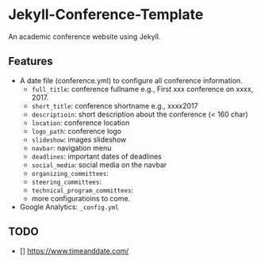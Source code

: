 # Jekyll-Conference-Template

An academic conference website using Jekyll.


## Features

- A date file (conference.yml) to configure all conference information.
    - `full_title`: conference fullname e.g., First xxx conference on xxxx, 2017.
    - `short_title`: conference shortname e.g., xxxx2017
    - `descriptioin`: short description about the conference (< 160 char)
    - `location`: conference location
    - `logo_path`: conference logo
    - `slideshow`: images slideshow
    - `navbar`: navigation menu
    - `deadlines`: important dates of deadlines
    - `social_media`: social media on the navbar
    - `organizing_committees`: 
    - `steering_committees`: 
    - `technical_program_committees`: 
    - more configuratioins to come.
- Google Analytics: `_config.yml`

## TODO

 - [] https://www.timeanddate.com/